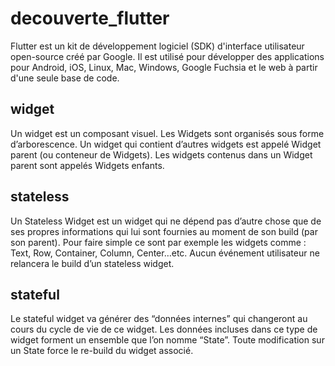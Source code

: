 # decouverte_flutter

Flutter est un kit de développement logiciel (SDK) d'interface utilisateur open-source créé par Google. Il est utilisé pour développer des applications pour Android, iOS, Linux, Mac, Windows, Google Fuchsia et le web à partir d'une seule base de code.


## widget

Un widget est un composant visuel. Les Widgets sont organisés sous forme d’arborescence.
Un widget qui contient d’autres widgets est appelé Widget parent (ou conteneur de Widgets). Les widgets contenus dans un Widget parent sont appelés Widgets enfants.


## stateless

Un Stateless Widget est un widget qui ne dépend pas d’autre chose que de ses propres informations qui lui sont fournies au moment de son build (par son parent). Pour faire simple ce sont par exemple les widgets comme : Text, Row, Container, Column, Center…etc. Aucun événement utilisateur ne relancera le build d’un stateless widget.


## stateful

Le stateful widget va générer des “données internes” qui changeront au cours du cycle de vie de ce widget. Les données incluses dans ce type de widget forment un ensemble que l’on nomme “State”. Toute modification sur un State force le re-build du widget associé.